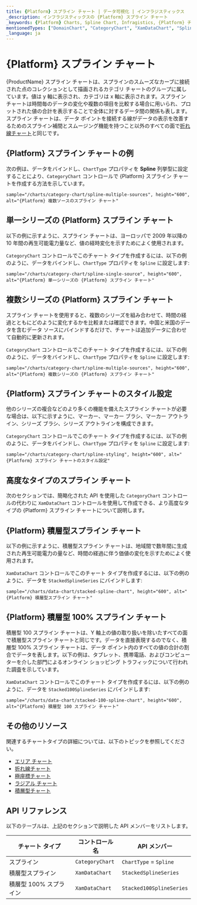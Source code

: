 ```yaml
---
title: {Platform} スプライン チャート | データ可視化 | インフラジスティックス
_description: インフラジスティックスの {Platform} スプライン チャート
_keywords: {Platform} Charts, Spline Chart, Infragistics, {Platform} チャート, スプライン チャート, インフラジスティックス
mentionedTypes: ["DomainChart", "CategoryChart", "XamDataChart", "SplineSeries", "StackedSplineSeries", "Stacked100SplineSeries", 'Series']
_language: ja
---
```

# {Platform} スプライン チャート

{ProductName} スプライン チャートは、スプラインのスムーズなカーブに接続された点のコレクションとして描画されるカテゴリ チャートのグループに属しています。値は y 軸に表示され、カテゴリは x 軸に表示されます。スプライン チャートは時間毎のデータの変化や複数の項目を比較する場合に用いられ、プロットされた値の合計を表示することで全体に対するデータ間の関係も表します。スプライン チャートは、データ ポイントを接続する線がデータの表示を改善するためのスプライン補間とスムージング機能を持つこと以外のすべての面で[折れ線チャート](line-chart.md)と同じです。

## {Platform} スプライン チャートの例

次の例は、データをバインドし、`ChartType` プロパティを **Spline** 列挙型に設定することにより、`CategoryChart` コントロールで {Platform} スプライン チャートを作成する方法を示しています。

`sample="/charts/category-chart/spline-multiple-sources", height="600", alt="{Platform} 複数ソースのスプライン チャート"`



<div class="divider--half"></div>

## 単一シリーズの {Platform} スプライン チャート

以下の例に示すように、スプライン チャートは、ヨーロッパで 2009 年以降の 10 年間の再生可能電力量など、値の経時変化を示すためによく使用されます。

`CategoryChart` コントロールでこのチャート タイプを作成するには、以下の例のように、データをバインドし、`ChartType` プロパティを `Spline` に設定します:

`sample="/charts/category-chart/spline-single-source", height="600", alt="{Platform} 単一シリーズの {Platform} スプライン チャート"`



<div class="divider--half"></div>

## 複数シリーズの {Platform} スプライン チャート

スプライン チャートを使用すると、複数のシリーズを組み合わせて、時間の経過とともにどのように変化するかを比較または確認できます。中国と米国のデータを含むデータ ソースにバインドするだけで、チャートは追加データに合わせて自動的に更新されます。

`CategoryChart` コントロールでこのチャート タイプを作成するには、以下の例のように、データをバインドし、`ChartType` プロパティを `Spline` に設定します:

`sample="/charts/category-chart/spline-multiple-sources", height="600", alt="{Platform} 複数シリーズの {Platform} スプライン チャート"`



<div class="divider--half"></div>

## {Platform} スプライン チャートのスタイル設定

他のシリーズの複合などのより多くの機能を備えたスプライン チャートが必要な場合は、以下に示すように、マーカー、マーカー ブラシ、マーカー アウトライン、シリーズ ブラシ、シリーズ アウトラインを構成できます。

`CategoryChart` コントロールでこのチャート タイプを作成するには、以下の例のように、データをバインドし、`ChartType` プロパティを `Spline` に設定します:

`sample="/charts/category-chart/spline-styling", height="600", alt="{Platform} スプライン チャートのスタイル設定"`



<div class="divider--half"></div>

## 高度なタイプのスプライン チャート

次のセクションでは、簡略化された API を使用した `CategoryChart` コントロールの代わりに `XamDataChart` コントロールを使用して作成できる、より高度なタイプの {Platform} スプライン チャートについて説明します。

## {Platform} 積層型スプライン チャート

以下の例に示すように、積層型スプライン チャートは、地域間で数年間に生成された再生可能電力の量など、時間の経過に伴う価値の変化を示すためによく使用されます。

`XamDataChart` コントロールでこのチャート タイプを作成するには、以下の例のように、データを `StackedSplineSeries` にバインドします:

`sample="/charts/data-chart/stacked-spline-chart", height="600", alt="{Platform} 積層型スプライン チャート"`



<div class="divider--half"></div>

## {Platform} 積層型 100% スプライン チャート

積層型 100 スプライン チャートは、Y 軸上の値の取り扱いを除いたすべての面で積層型スプライン チャートと同じです。データを直接表現するのでなく、積層型 100% スプライン チャートは、データ ポイント内のすべての値の合計の割合でデータを表します。以下の例は、タブレット、携帯電話、およびコンピューターを介した部門によるオンライン ショッピング トラフィックについて行われた調査を示しています。

`XamDataChart` コントロールでこのチャート タイプを作成するには、以下の例のように、データを `Stacked100SplineSeries` にバインドします:

`sample="/charts/data-chart/stacked-100-spline-chart", height="600", alt="{Platform} 積層型 100 スプライン チャート"`



<div class="divider--half"></div>

## その他のリソース

関連するチャートタイプの詳細については、以下のトピックを参照してください。

- [エリア チャート](area-chart.md)
- [折れ線チャート](spline-chart.md)
- [極座標チャート](polar-chart.md)
- [ラジアル チャート](radial-chart.md)
- [積層型チャート](stacked-chart.md)

## API リファレンス

以下のテーブルは、上記のセクションで説明した API メンバーをリストします。

| チャート タイプ          | コントロール名       | API メンバー |
| --------------------|--------------------|-------------------------- |
| スプライン              | `CategoryChart` | `ChartType` = `Spline` |
| 積層型スプライン      | `XamDataChart`     | `StackedSplineSeries` |
| 積層型 100% スプライン | `XamDataChart`     | `Stacked100SplineSeries` |
